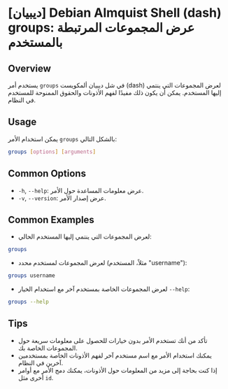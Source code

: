 # [ديبيان] Debian Almquist Shell (dash) groups: عرض المجموعات المرتبطة بالمستخدم

## Overview
يستخدم أمر `groups` في شل ديبيان ألمكويست (dash) لعرض المجموعات التي ينتمي إليها المستخدم. يمكن أن يكون ذلك مفيدًا لفهم الأذونات والحقوق الممنوحة للمستخدم في النظام.

## Usage
يمكن استخدام الأمر `groups` بالشكل التالي:

```bash
groups [options] [arguments]
```

## Common Options
- `-h`, `--help`: عرض معلومات المساعدة حول الأمر.
- `-v`, `--version`: عرض إصدار الأمر.

## Common Examples
- لعرض المجموعات التي ينتمي إليها المستخدم الحالي:

```bash
groups
```

- لعرض المجموعات لمستخدم محدد (مثلاً، المستخدم "username"):

```bash
groups username
```

- لعرض المجموعات الخاصة بمستخدم آخر مع استخدام الخيار `--help`:

```bash
groups --help
```

## Tips
- تأكد من أنك تستخدم الأمر بدون خيارات للحصول على معلومات سريعة حول المجموعات الخاصة بك.
- يمكنك استخدام الأمر مع اسم مستخدم آخر لفهم الأذونات الخاصة بمستخدمين آخرين في النظام.
- إذا كنت بحاجة إلى مزيد من المعلومات حول الأذونات، يمكنك دمج الأمر مع أوامر أخرى مثل `id`.